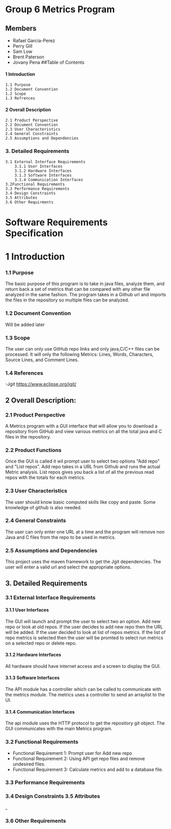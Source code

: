# Group 6 Metrics Program

## Members
- Rafael Garcia-Perez
- Perry Gill
- Sam Low
- Brent Paterson
- Jovany Pena
##Table of Contents 
#### 1 Introduction
    1.1 Purpose
    1.2 Document Convention
    1.2 Scope
    1.3 Refrences
    
#### 2 Overall Description
    2.1 Product Perspective
    2.2 Document Convention
    2.3 User Characteristics 
    2.4 General Constraints
    2.5 Assumptions and Dependencies 

### 3. Detailed Requirements 
    3.1 External Interface Requirements
        3.1.1 User Interfaces
        3.1.2 Hardware Interfaces
        3.1.3 Software Interfaces
        3.1.4 Communication Interfaces
    3.2Functional Requirements 
    3.3 Performance Requirements 
    3.4 Design Constraints
    3.5 Attributes
    3.6 Other Requirments  

# Software Requirements Specification
# 1 Introduction
### 1.1 Purpose 
The basic purpose of this program is to take in java files, analyze them, and return back a set of metrics that can be compared with any other file analyzed in the same fashion. The program takes in a Github url and imports the files in the repository so multiple files can be analyzed.
### 1.2 Document Convention
Will be added later
### 1.3 Scope
The user can only use GitHub repo links and only java,C/C++ files can be processed. It will only the following Metrics: Lines, Words, Characters, Source Lines, and Comment Lines. 
### 1.4 References
-Jgit https://www.eclipse.org/jgit/

## 2 Overall Description:
### 2.1  Product Perspective
A Metrics program with a GUI interface that will allow you to download a repository from GitHub and view various metrics on all the total java and C files in the repository. 
### 2.2 Product Functions
Once the GUI is called it wil prompt user to select two options "Add repo" and "List repos". Add repo takes in a URL from Github and runs the actual Metric analysis. List repos gives you back a list of all the previous read repos with the totals for each metrics. 
### 2.3 User Characteristics
 The user should know basic computed skills like copy and paste. Some knowledge of github is also needed.
### 2.4 General Constraints
The user can only enter one URL at a time and the program will remove non Java and C files from the repo to be used in metrics. 
### 2.5 Assumptions and Dependencies
This project uses the maven framework to get the Jgit dependencies. The user will enter a valid url and select the appropriate options.  
## 3. Detailed Requirements
 
###      3.1 External Interface Requirements
####     3.1.1 User Interfaces

The GUI will launch and prompt the user to select two an option. Add new repo or look at old repos. If the user decides 
to add new repo then the URL will be added. If the user decided to look at list of repos metrics. If the list of repo metrics is selected then the user will be promted to select run metrics on a selected repo or delete repo. 
 
####   3.1.2 Hardware Interfaces
All hardware should have internet access and a screen to display the GUI.
####       3.1.3 Software Interfaces
The API module has a controller which can be called to communicate with the metrics module. The metrics uses a controller to send 
an arraylist to the UI. 
####    3.1.4 Communication Interfaces
The api module uses the HTTP protocol to get the repository git object. The GUI  communicates with the main Metrics program. 
### 3.2 Functional Requirements
* Functional Requirement 1: Prompt user for Add new repo
* Functional Requirement 2: Using API get repo files and remove undesired files. 
* Functional Requirement 3: Calculate metrics and add to a database file. 
### 3.3 Performance Requirements

### 3.4 Design Constraints 3.5 Attributes
_
### 3.6 Other Requirements